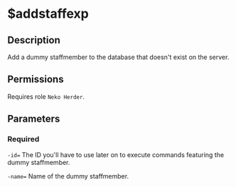 # $addstaffexp

## Description

Add a dummy staffmember to the database that doesn't exist on the server.

## Permissions

Requires role `Neko Herder`.

## Parameters

### Required

`-id=` The ID you'll have to use later on to execute commands featuring the dummy staffmember.

`-name=` Name of the dummy staffmember.

